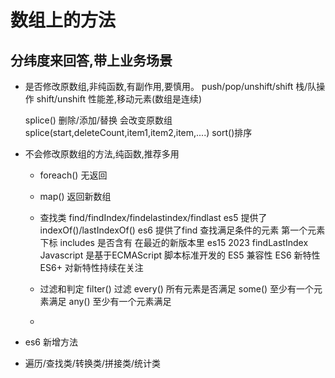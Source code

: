 # 数组上的方法

## 分纬度来回答,带上业务场景

- 是否修改原数组,非纯函数,有副作用,要慎用。
    push/pop/unshift/shift 栈/队操作
    shift/unshift 性能差,移动元素(数组是连续) 

    splice() 删除/添加/替换  会改变原数组
    splice(start,deleteCount,item1,item2,item,....)
    sort()排序
- 不会修改原数组的方法,纯函数,推荐多用
    - foreach() 无返回
    - map() 返回新数组
    - 查找类
        find/findIndex/findelastindex/findlast
        es5 提供了indexOf()/lastIndexOf() 
        es6 提供了find 查找满足条件的元素 第一个元素下标
        includes 是否含有
        在最近的新版本里 es15 2023 findLastIndex 
        Javascript 是基于ECMAScript 脚本标准开发的
        ES5 兼容性
        ES6 新特性
        ES6+ 对新特性持续在关注

    - 过滤和判定
        filter() 过滤
        every() 所有元素是否满足
        some() 至少有一个元素满足
        any() 至少有一个元素满足
    -
- es6 新增方法
- 遍历/查找类/转换类/拼接类/统计类